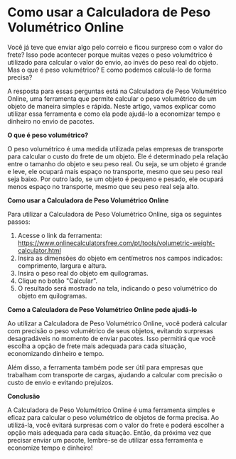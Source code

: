 Como usar a Calculadora de Peso Volumétrico Online
==================================================

Você já teve que enviar algo pelo correio e ficou surpreso com o valor do frete? Isso pode acontecer porque muitas vezes o peso volumétrico é utilizado para calcular o valor do envio, ao invés do peso real do objeto. Mas o que é peso volumétrico? E como podemos calculá-lo de forma precisa?

A resposta para essas perguntas está na Calculadora de Peso Volumétrico Online, uma ferramenta que permite calcular o peso volumétrico de um objeto de maneira simples e rápida. Neste artigo, vamos explicar como utilizar essa ferramenta e como ela pode ajudá-lo a economizar tempo e dinheiro no envio de pacotes.

 **O que é peso volumétrico?**

O peso volumétrico é uma medida utilizada pelas empresas de transporte para calcular o custo do frete de um objeto. Ele é determinado pela relação entre o tamanho do objeto e seu peso real. Ou seja, se um objeto é grande e leve, ele ocupará mais espaço no transporte, mesmo que seu peso real seja baixo. Por outro lado, se um objeto é pequeno e pesado, ele ocupará menos espaço no transporte, mesmo que seu peso real seja alto.

 **Como usar a Calculadora de Peso Volumétrico Online**

Para utilizar a Calculadora de Peso Volumétrico Online, siga os seguintes passos:

1. Acesse o link da ferramenta: <https://www.onlinecalculatorsfree.com/pt/tools/volumetric-weight-calculator.html>
2. Insira as dimensões do objeto em centímetros nos campos indicados: comprimento, largura e altura.
3. Insira o peso real do objeto em quilogramas.
4. Clique no botão "Calcular".
5. O resultado será mostrado na tela, indicando o peso volumétrico do objeto em quilogramas.

 **Como a Calculadora de Peso Volumétrico Online pode ajudá-lo**

Ao utilizar a Calculadora de Peso Volumétrico Online, você poderá calcular com precisão o peso volumétrico de seus objetos, evitando surpresas desagradáveis no momento de enviar pacotes. Isso permitirá que você escolha a opção de frete mais adequada para cada situação, economizando dinheiro e tempo.

Além disso, a ferramenta também pode ser útil para empresas que trabalham com transporte de cargas, ajudando a calcular com precisão o custo de envio e evitando prejuízos.

 **Conclusão**

A Calculadora de Peso Volumétrico Online é uma ferramenta simples e eficaz para calcular o peso volumétrico de objetos de forma precisa. Ao utilizá-la, você evitará surpresas com o valor do frete e poderá escolher a opção mais adequada para cada situação. Então, da próxima vez que precisar enviar um pacote, lembre-se de utilizar essa ferramenta e economize tempo e dinheiro!